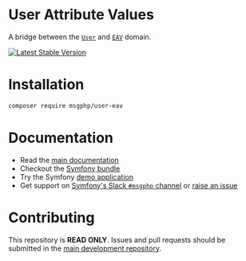 # User Attribute Values

A bridge between the [`User`](https://github.com/msgphp/user) and [`EAV`](https://github.com/msgphp/eav) domain.

[![Latest Stable Version][packagist:img]][packagist]

# Installation

```bash
composer require msgphp/user-eav
```

# Documentation

- Read the [main documentation](https://msgphp.github.io/docs/)
- Checkout the [Symfony bundle](https://github.com/msgphp/user-bundle)
- Try the Symfony [demo application](https://github.com/msgphp/symfony-demo-app)
- Get support on [Symfony's Slack `#msgphp` channel](https://symfony.com/slack-invite) or [raise an issue](https://github.com/msgphp/msgphp/issues/new)

# Contributing

This repository is **READ ONLY**. Issues and pull requests should be submitted in the [main development repository](https://github.com/msgphp/msgphp).

[packagist]: https://packagist.org/packages/msgphp/user-eav
[packagist:img]: https://img.shields.io/packagist/v/msgphp/user-eav.svg?style=flat-square
